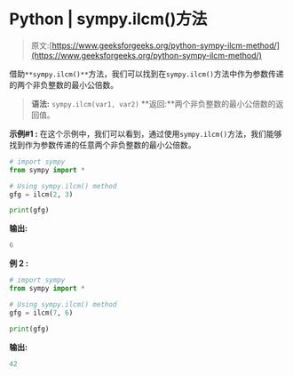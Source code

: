 # Python | sympy.ilcm()方法

> 原文:[https://www.geeksforgeeks.org/python-sympy-ilcm-method/](https://www.geeksforgeeks.org/python-sympy-ilcm-method/)

借助`**sympy.ilcm()**`方法，我们可以找到在`sympy.ilcm()`方法中作为参数传递的两个非负整数的最小公倍数。

> **语法:** `sympy.ilcm(var1, var2)`
> **返回:**两个非负整数的最小公倍数的返回值。

**示例#1 :**
在这个示例中，我们可以看到，通过使用`sympy.ilcm()`方法，我们能够找到作为参数传递的任意两个非负整数的最小公倍数。

```py
# import sympy
from sympy import *

# Using sympy.ilcm() method
gfg = ilcm(2, 3)

print(gfg)
```

**输出:**

```py
6

```

**例 2 :**

```py
# import sympy
from sympy import *

# Using sympy.ilcm() method
gfg = ilcm(7, 6)

print(gfg)
```

**输出:**

```py
42

```